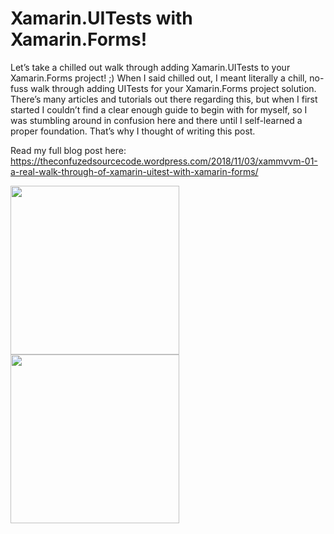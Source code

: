 # Xamarin.UITests with Xamarin.Forms!

Let’s take a chilled out walk through adding Xamarin.UITests to your Xamarin.Forms project! ;)
When I said chilled out, I meant literally a chill, no-fuss walk through adding UITests for your Xamarin.Forms project solution. There’s many articles and tutorials out there regarding this, but when I first started I couldn’t find a clear enough guide to begin with for myself, so I was stumbling around in confusion here and there until I self-learned a proper foundation. That’s why I thought of writing this post.

Read my full blog post here:
https://theconfuzedsourcecode.wordpress.com/2018/11/03/xammvvm-01-a-real-walk-through-of-xamarin-uitest-with-xamarin-forms/

<img src="https://github.com/UdaraAlwis/XAMVVM-Playground/blob/master/XFWithUITest/screenshots/Xamarin UITest Running.gif"  height="270" /> <img src="https://github.com/UdaraAlwis/XAMVVM-Playground/blob/master/XFWithUITest/screenshots/Xamarin UITest Running Output.gif"  height="270" />